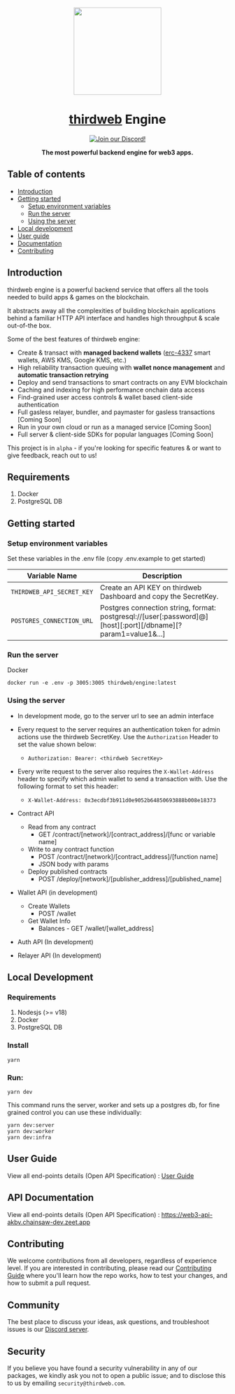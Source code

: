 <p align="center">
    <br />
    <a href="https://thirdweb.com">
        <img src="https://github.com/thirdweb-dev/js/blob/main/packages/sdk/logo.svg?raw=true" width="200" alt=""/></a>
    <br />
</p>

<h1 align="center"><a href='https://thirdweb.com/'>thirdweb</a> Engine</h1>

<p align="center">
    <a href="https://discord.gg/thirdweb">
        <img alt="Join our Discord!" src="https://img.shields.io/discord/834227967404146718.svg?color=7289da&label=discord&logo=discord&style=flat"/>
    </a>
</p>

<p align="center"><strong>The most powerful backend engine for web3 apps.</strong></p>

## Table of contents

- [Introduction](#introduction)
- [Getting started](#getting-started)
  - [Setup environment variables](#setup-environment-variables)
  - [Run the server](#run-the-server)
  - [Using the server](#using-the-server)
- [Local development](#local-development)
- [User guide](#user-guide)
- [Documentation](#api-documentation)
- [Contributing](#contributing)

## Introduction

thirdweb engine is a powerful backend service that offers all the tools needed to build apps & games on the blockchain.

It abstracts away all the complexities of building blockchain applications behind a familiar HTTP API interface and handles high throughput & scale out-of-the box.

Some of the best features of thirdweb engine:

- Create & transact with **managed backend wallets** ([erc-4337](https://eips.ethereum.org/EIPS/eip-4337) smart wallets, AWS KMS, Google KMS, etc.)
- High reliability transaction queuing with **wallet nonce management** and **automatic transaction retrying**
- Deploy and send transactions to smart contracts on any EVM blockchain
- Caching and indexing for high performance onchain data access
- Find-grained user access controls & wallet based client-side authentication
- Full gasless relayer, bundler, and paymaster for gasless transactions [Coming Soon]
- Run in your own cloud or run as a managed service [Coming Soon]
- Full server & client-side SDKs for popular languages [Coming Soon]

This project is in `alpha` - if you're looking for specific features & or want to give feedback, reach out to us!

## Requirements

1. Docker
2. PostgreSQL DB

## Getting started

### Setup environment variables

Set these variables in the .env file (copy .env.example to get started)

| Variable Name             | Description                                                                                                   |
| ------------------------- | ------------------------------------------------------------------------------------------------------------- |
| `THIRDWEB_API_SECRET_KEY` | Create an API KEY on thirdweb Dashboard and copy the SecretKey.                                               |
| `POSTGRES_CONNECTION_URL` | Postgres connection string, format: postgresql://[user[:password]@][host][:port][/dbname][?param1=value1&...] |

### Run the server

Docker

```
docker run -e .env -p 3005:3005 thirdweb/engine:latest
```

### Using the server

- In development mode, go to the server url to see an admin interface
- Every request to the server requires an authentication token for admin actions use the thirdweb SecretKey. Use the `Authorization` Header to set the value shown below:
  - `Authorization: Bearer: <thirdweb SecretKey>`
- Every write request to the server also requires the `X-Wallet-Address` header to specify which admin wallet to send a transaction with. Use the following format to set this header:

  - `X-Wallet-Address: 0x3ecdbf3b911d0e9052b64850693888b008e18373`

- Contract API

  - Read from any contract
    - GET /contract/[network]/[contract_address]/[func or variable name]
  - Write to any contract function
    - POST /contract/[network]/[contract_address]/[function name]
    - JSON body with params
  - Deploy published contracts
    - POST /deploy/[network]/[publisher_address]/[published_name]

- Wallet API (in development)

  - Create Wallets
    - POST /wallet
  - Get Wallet Info
    - Balances - GET /wallet/[wallet_address]

- Auth API (In development)
- Relayer API (In development)

## Local Development

### Requirements

1. Nodesjs (>= v18)
2. Docker
3. PostgreSQL DB

### Install

```
yarn
```

### Run:

```
yarn dev
```

This command runs the server, worker and sets up a postgres db, for fine grained control you can use these individually:

```
yarn dev:server
yarn dev:worker
yarn dev:infra
```

## User Guide

View all end-points details (Open API Specification) : [User Guide](./docs/UserGuide.md)

## API Documentation

View all end-points details (Open API Specification) : https://web3-api-akbv.chainsaw-dev.zeet.app

## Contributing

We welcome contributions from all developers, regardless of experience level. If you are interested in contributing, please read our [Contributing Guide](./.github/contributing.md) where you'll learn how the repo works, how to test your changes, and how to submit a pull request.

## Community

The best place to discuss your ideas, ask questions, and troubleshoot issues is our [Discord server](https://discord.gg/thirdweb).

## Security

If you believe you have found a security vulnerability in any of our packages, we kindly ask you not to open a public issue; and to disclose this to us by emailing `security@thirdweb.com`.

